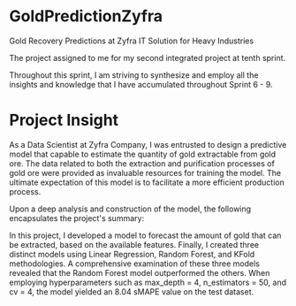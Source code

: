 # GoldPredictionZyfra

Gold Recovery Predictions at Zyfra IT Solution for Heavy Industries

The project assigned to me for my second integrated project at tenth sprint.

Throughout this sprint, I am striving to synthesize and employ all the insights and knowledge that I have accumulated throughout Sprint 6 - 9.

# **Project Insight**

As a Data Scientist at Zyfra Company, I was entrusted to design a predictive model that capable to estimate the quantity of gold extractable from gold ore. The data related to both the extraction and purification processes of gold ore were provided as invaluable resources for training the model. The ultimate expectation of this model is to facilitate a more efficient production process.

Upon a deep analysis and construction of the model, the following encapsulates the project's summary:

In this project, I developed a model to forecast the amount of gold that can be extracted, based on the available features. Finally, I created three distinct models using Linear Regression, Random Forest, and KFold methodologies. A comprehensive examination of these three models revealed that the Random Forest model outperformed the others. When employing hyperparameters such as max_depth = 4, n_estimators = 50, and cv = 4, the model yielded an 8.04 sMAPE value on the test dataset.
